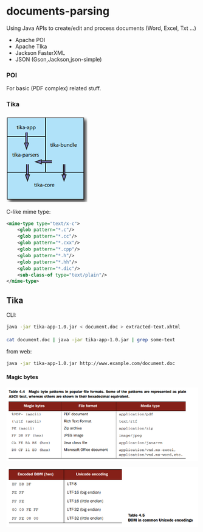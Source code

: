 # documents-parsing

Using Java APIs to create/edit and process documents (Word, Excel, Txt ...)

* Apache POI
* Apache TIka
* Jackson FasterXML
* JSON (Gson,Jackson,json-simple)

### POI

For basic (PDF complex) related stuff.

### Tika

![img.png](src/resources/img.png)

C-like mime type:
```xml
<mime-type type="text/x-c">
    <glob pattern="*.c"/>
    <glob pattern="*.cc"/>
    <glob pattern="*.cxx"/>
    <glob pattern="*.cpp"/>
    <glob pattern="*.h"/>
    <glob pattern="*.hh"/>
    <glob pattern="*.dic"/>
    <sub-class-of type="text/plain"/>
</mime-type>
```
## Tika
CLI:
```zsh
java -jar tika-app-1.0.jar < document.doc > extracted-text.xhtml

cat document.doc | java -jar tika-app-1.0.jar | grep some-text
```

from web:

```bash
java -jar tika-app-1.0.jar http://www.example.com/document.doc
```

#### Magic bytes
![img_1.png](src/resources/img_1.png)

![img_2.png](src/resources/img_2.png)

